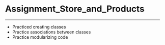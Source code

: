 # Assignment_Store_and_Products
---
- Practiced creating classes
- Practice associations between classes
- Practice modularizing code 
